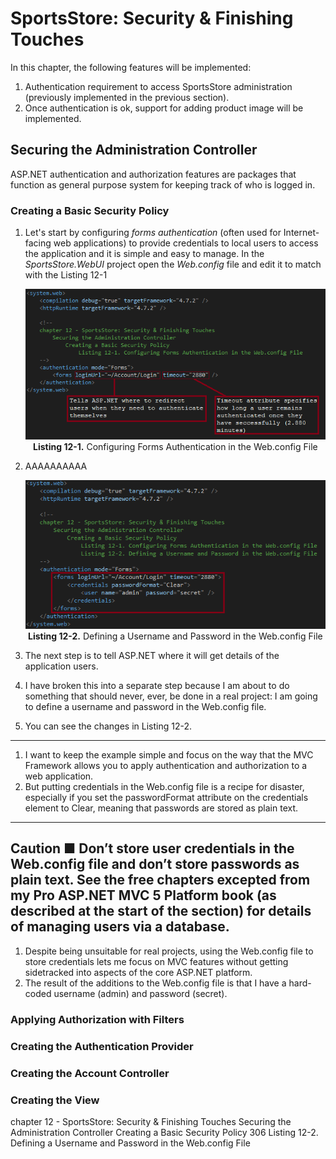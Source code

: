 # SportsStore: Security & Finishing Touches
In this chapter, the following features will be implemented:
1. Authentication requirement to access SportsStore administration (previously implemented in the previous section).
2. Once authentication is ok, support for adding product image will be implemented.

## Securing the Administration Controller
ASP.NET authentication and authorization features are packages that function as general purpose system for keeping track of who is logged in.

### Creating a Basic Security Policy
1. Let's start by configuring *forms authentication* (often used for Internet-facing web applications) to provide credentials to local users  to access the application and it is simple and easy to manage. In the *SportsStore.WebUI* project open the *Web.config* file and edit it to match with the Listing 12-1
    <p align="center">
        <img src="ch12-Pictures/Listing 12-1.png" /><br />
        <b>Listing 12-1.</b> Configuring Forms Authentication in the Web.config File
    </p>

2. AAAAAAAAAA
    <p align="center">
        <img src="ch12-Pictures/Listing 12-2.png" /><br />
        <b>Listing 12-2.</b> Defining a Username and Password in the Web.config File
    </p>

1. The next step is to tell ASP.NET where it will get details of the application users. 
2. I have broken this into a separate step because I am about to do something that should never, ever, be done in a real project: I am going to define a username and password in the Web.config file. 
3. You can see the changes in Listing 12-2.
--------------------------------------------------------------------

1. I want to keep the example simple and focus on the way that the MVC Framework allows you to apply authentication and authorization to a web application. 
2. But putting credentials in the Web.config file is a recipe for disaster, especially if you set the passwordFormat attribute on the credentials element to Clear, meaning that passwords are stored as plain text.
--------------------------------------------------------------------

Caution ■
Don’t store user credentials in the Web.config file and don’t store passwords as plain text. See the free chapters excepted from my Pro ASP.NET MVC 5 Platform book (as described at the start of the section) for details of managing users via a database.
--------------------------------------------------------------------

1. Despite being unsuitable for real projects, using the Web.config file to store credentials lets me focus on MVC features without getting sidetracked into aspects of the core ASP.NET platform. 
2. The result of the additions to the Web.config file is that I have a hard-coded username (admin) and password (secret).


### Applying Authorization with Filters
### Creating the Authentication Provider
### Creating the Account Controller
### Creating the View

chapter 12 - SportsStore: Security & Finishing Touches
    Securing the Administration Controller
        Creating a Basic Security Policy 306
            Listing 12-2. Defining a Username and Password in the Web.config File
